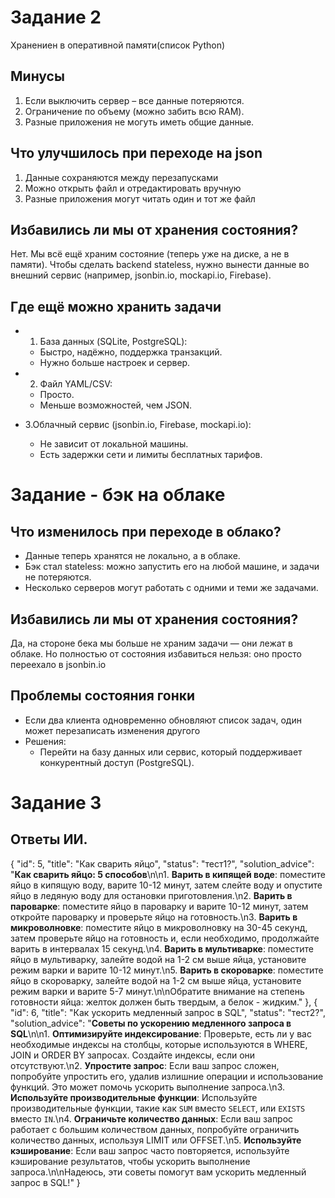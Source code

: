 # Задание 2

Хранениен в оперативной памяти(список Python)

## Минусы

1. Если выключить сервер – все данные потеряются.
2. Ограничение по объему (можно забить всю RAM).
3. Разные приложения не могуть иметь общие данные.

## Что улучшилось при переходе на json

1. Данные сохраняются между перезапусками
2. Можно открыть файл и отредактировать вручную
3. Разные приложения могут читать один и тот же файл

## Избавились ли мы от хранения состояния?

Нет. Мы всё ещё храним состояние (теперь уже на диске, а не в памяти).
Чтобы сделать backend stateless, нужно вынести данные во внешний сервис (например, jsonbin.io, mockapi.io, Firebase).

## Где ещё можно хранить задачи

- 1. База данных (SQLite, PostgreSQL):
  + Быстро, надёжно, поддержка транзакций.
  - Нужно больше настроек и сервер.

- 2. Файл YAML/CSV:
  + Просто.
  - Меньше возможностей, чем JSON.

- 3.Облачный сервис (jsonbin.io, Firebase, mockapi.io):
  + Не зависит от локальной машины.
  - Есть задержки сети и лимиты бесплатных тарифов.


# Задание - бэк на облаке
## Что изменилось при переходе в облако?
- Данные теперь хранятся не локально, а в облаке.
- Бэк стал stateless: можно запустить его на любой машине, и задачи не потеряются.
- Несколько серверов могут работать с одними и теми же задачами.

## Избавились ли мы от хранения состояния?
Да, на стороне бека мы больше не храним задачи — они лежат в облаке.
Но полностью от состояния избавиться нельзя: оно просто переехало в jsonbin.io

## Проблемы состояния гонки
- Если два клиента одновременно обновляют список задач, один может перезаписать изменения другого
- Решения:
  - Перейти на базу данных или сервис, который поддерживает конкурентный доступ (PostgreSQL).

# Задание 3
## Ответы ИИ.
 {
    "id": 5,
    "title": "Как сварить яйцо",
    "status": "тест1?",
    "solution_advice": "**Как сварить яйцо: 5 способов**\n\n1. **Варить в кипящей воде**: поместите яйцо в кипящую воду, варите 10-12 минут, затем слейте воду и опустите яйцо в ледяную воду для остановки приготовления.\n2. **Варить в пароварке**: поместите яйцо в пароварку и варите 10-12 минут, затем откройте пароварку и проверьте яйцо на готовность.\n3. **Варить в микроволновке**: поместите яйцо в микроволновку на 30-45 секунд, затем проверьте яйцо на готовность и, если необходимо, продолжайте варить в интервалах 15 секунд.\n4. **Варить в мультиварке**: поместите яйцо в мультиварку, залейте водой на 1-2 см выше яйца, установите режим варки и варите 10-12 минут.\n5. **Варить в скороварке**: поместите яйцо в скороварку, залейте водой на 1-2 см выше яйца, установите режим варки и варите 5-7 минут.\n\nОбратите внимание на степень готовности яйца: желток должен быть твердым, а белок - жидким."
  },
  {
    "id": 6,
    "title": "Как ускорить медленный запрос в SQL",
    "status": "тест2?",
    "solution_advice": "**Советы по ускорению медленного запроса в SQL**\n\n1. **Оптимизируйте индексирование**: Проверьте, есть ли у вас необходимые индексы на столбцы, которые используются в WHERE, JOIN и ORDER BY запросах. Создайте индексы, если они отсутствуют.\n2. **Упростите запрос**: Если ваш запрос сложен, попробуйте упростить его, удалив излишние операции и использование функций. Это может помочь ускорить выполнение запроса.\n3. **Используйте производительные функции**: Используйте производительные функции, такие как `SUM` вместо `SELECT`, или `EXISTS` вместо `IN`.\n4. **Ограничьте количество данных**: Если ваш запрос работает с большим количеством данных, попробуйте ограничить количество данных, используя LIMIT или OFFSET.\n5. **Используйте кэширование**: Если ваш запрос часто повторяется, используйте кэширование результатов, чтобы ускорить выполнение запроса.\n\nНадеюсь, эти советы помогут вам ускорить медленный запрос в SQL!"
  }
